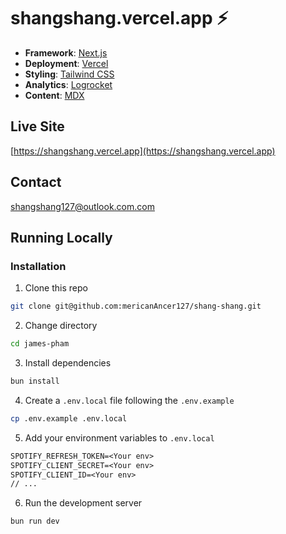 # shangshang.vercel.app ⚡️

- **Framework**: [Next.js](https://nextjs.org/)
- **Deployment**: [Vercel](https://vercel.com)
- **Styling**: [Tailwind CSS](https://tailwindcss.com/)
- **Analytics**: [Logrocket](https://logrocket.com/)
- **Content**: [MDX](https://mdxjs.com/)

## Live Site

[https://shangshang.vercel.app](https://shangshang.vercel.app)

## Contact

shangshang127@outlook.com.com

## Running Locally

### Installation

1. Clone this repo

```bash
git clone git@github.com:mericanAncer127/shang-shang.git
```

2. Change directory

```sh
cd james-pham
```

3. Install dependencies

```bash
bun install
```

4. Create a `.env.local` file following the `.env.example`

```bash
cp .env.example .env.local
```

5. Add your environment variables to `.env.local`

```txt
SPOTIFY_REFRESH_TOKEN=<Your env>
SPOTIFY_CLIENT_SECRET=<Your env>
SPOTIFY_CLIENT_ID=<Your env>
// ...
```

6. Run the development server

```bash
bun run dev
```
